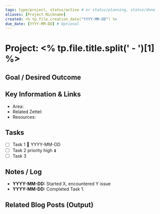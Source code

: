 ```yaml
---
tags: type/project, status/active # or status/planning, status/done
aliases: [Project Nickname]
created: <% tp.file.creation_date("YYYY-MM-DD") %>
due_date: [YYYY-MM-DD] # Optional
---
```

# Project: <% tp.file.title.split(' - ')[1] %>

## Goal / Desired Outcome



## Key Information & Links

*   Area: 
*   Related Zettel: 
*   Resources: 

## Tasks
- [ ] Task 1 📅 YYYY-MM-DD
- [ ] Task 2  priority high ⏫
- [ ] Task 3

## Notes / Log

*   **YYYY-MM-DD:** Started X, encountered Y issue
*   **YYYY-MM-DD:** Completed Task 1.

## Related Blog Posts (Output)

